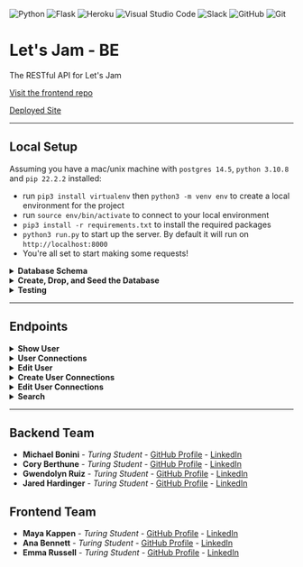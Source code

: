 ![Python](https://img.shields.io/badge/python-3670A0?style=for-the-badge&logo=python&logoColor=ffdd54) ![Flask](https://img.shields.io/badge/flask-%23000.svg?style=for-the-badge&logo=flask&logoColor=white) ![Heroku](https://img.shields.io/badge/heroku-%23430098.svg?style=for-the-badge&logo=heroku&logoColor=white) ![Visual Studio Code](https://img.shields.io/badge/Visual%20Studio%20Code-0078d7.svg?style=for-the-badge&logo=visual-studio-code&logoColor=white) ![Slack](https://img.shields.io/badge/Slack-4A154B?style=for-the-badge&logo=slack&logoColor=white) ![GitHub](https://img.shields.io/badge/github-%23121011.svg?style=for-the-badge&logo=github&logoColor=white) ![Git](https://img.shields.io/badge/git-%23F05033.svg?style=for-the-badge&logo=git&logoColor=white)

# Let's Jam - BE
The RESTful API for Let's Jam 

[Visit the frontend repo](https://github.com/Let-s-Jam/letsjamFE)

[Deployed Site](https://letsjam.vercel.app/)

***

## Local Setup
Assuming you have a mac/unix machine with `postgres 14.5`, `python 3.10.8` and `pip 22.2.2` installed:
- run `pip3 install virtualenv` then `python3 -m venv env` to create a local environment for the project
- run `source env/bin/activate` to connect to your local environment
- `pip3 install -r requirements.txt` to install the required packages
- `python3 run.py` to start up the server. By default it will run on `http://localhost:8000`
- You're all set to start making some requests! 

<details>
  <summary><b> Database Schema </b></summary>
  <img width="667" alt="Database Schema" src="https://user-images.githubusercontent.com/16493270/197594695-d068d702-9a1b-472c-ab79-708b37f13686.png">
</details>

<details>
  <summary><b> Create, Drop, and Seed the Database </b></summary>

After Local Setup is complete:

- type `flask dbcreate` to create the database
- type `flask dbdrop` to drop the database
- type `flask dbseed` to seed the database
</details>

<details>
  <summary><b> Testing </b></summary>

After Local Setup is complete:

- type `pytest` to run tests
- type `coverage run -m pytest` to generate % coverage
- type `coverage report` to print the coverage report
</details>

***

## Endpoints

<details>
  <summary><b> Show User </b> </summary>
  
```shell
Get https://letusjam.herokuapp.com/api/v1/users/1/
```
---
```
{
    "data": {
        "type": "user",
        "id": "1",
        "attributes": {
            "name": "Cory",
            "display_email": "test@test.com",
            "about": "All about me",
            "zipcode": "00001",
            "picture_url": "picture.jpg",
            "instruments": [
                {
                    "id": "1",
                    "name": "piano"
                },
                {
                    "id": "2",
                    "name": "guitar"
                }
            ],
            "needs_instruments": [
                {
                    "id": "1",
                    "name": "piano"
                },
                {
                    "id": "2",
                    "name": "guitar"
                }
            ],
            "genres": [
                {
                    "id": "1",
                    "name": "rock"
                },
                {
                    "id": "2",
                    "name": "jazz"
                }
            ]
        }
    }
}
```
  
</details>

<details>
  <summary><b>User Connections</b></summary>
  
```shell
GET https://letusjam.herokuapp.com/api/v1/users/2/connections
```
```
{
    "data": {
        "type": "user",
        "id": "2",
        "attributes": {
            "connections_pending": [
                {
                    "id": "3",
                    "name": "333CoryUpdate",
                    "about": "333All about me babyyy",
                    "picture_url": "333asjdlaj.jpg",
                    "instruments": [
                        {
                            "name": "guitar",
                            "id": "2"
                        }
                    ],
                    "needs_instruments": [],
                    "genres": [
                        {
                            "name": "rock",
                            "id": "1"
                        }
                    ]
                }
            ],
            "requests_pending": [],
            "connections": [
                {
                    "id": "1",
                    "name": "333CoryUpdate",
                    "display_email": "333test@test.com",
                    "about": "333All about me babyyy",
                    "zipcode": "00001 edit",
                    "picture_url": "333asjdlaj.jpg",
                    "instruments": [
                        {
                            "name": "piano",
                            "id": "1"
                        },
                        {
                            "name": "guitar",
                            "id": "2"
                        }
                    ],
                    "needs_instruments": [
                        {
                            "name": "piano",
                            "id": "1"
                        },
                        {
                            "name": "guitar",
                            "id": "2"
                        }
                    ],
                    "genres": [
                        {
                            "name": "rock",
                            "id": "1"
                        },
                        {
                            "name": "jazz",
                            "id": "2"
                        }
                    ]
                }
            ]
        }
    }
}
```

</details>

<details>
  <summary><b>Edit User</b></summary>
  
```shell
PATCH https://letusjam.herokuapp.com/api/v1/users/1/
Content-Type: application/json
Accept: application/json
body:
{
    "name": "Cory",
    "display_email": "email2@email.com",
    "picture_url": "anotherurl.com",
    "about": "about cory",
    "zipcode": "12345"
}
```
```
User updated
```

</details>

<details>
  <summary><b>Create User Connections</b></summary>
  
```shell
POST https://letusjam.herokuapp.com/api/v1/users/<user id>/connections/<friend id>
```
```
connection added
```

</details>

<details>
  <summary><b>Edit User Connections</b></summary>
  
```shell
PATCH https://letusjam.herokuapp.com/api/v1/users/<user id>/connections/<friend id>
Content-Type: application/json
Accept: application/json
body:
{
    "status": ["APPROVED", "REJECTED"]
}
```
```
connection updated
```

</details>

<details>
  <summary><b> Search </b> </summary>
  
```shell
Get https://letusjam.herokuapp.com/api/v1/users/1/search?radius=50&instrument=theremin
Optional Query Params: radius, name, instrument, genre
```
---
```
{
    "data": [
        {
            "type": "user",
            "id": "9",
            "attributes": {
                "name": "Bory Cethune",
                "about": "!!!MOAR COWBELL!!!",
                "picture_url": "https://user-images.githubusercontent.com/98188684/197365266-ac37398a-f168-4768-8476-5e36b9a068aa.png",
                "instruments": [
                    {
                        "name": "Piano",
                        "id": "2"
                    },
                    {
                        "name": "Theremin",
                        "id": "9"
                    }
                ],
                "needs_instruments": [],
                "genres": [
                    {
                        "name": "Rock",
                        "id": "2"
                    }
                ],
                "distance": 0.0,
                "connection_status": "nun"
            }
        },
        {
            "type": "user",
            "id": "8",
            "attributes": {
                "name": "Hared Jardinger",
                "about": "Classically trained baroque pianist who is baroque. :') I need some gigs y'all. ",
                "picture_url": "https://user-images.githubusercontent.com/98188684/197365099-0e35cd61-7448-4e62-9005-087404014c99.png",
                "instruments": [
                    {
                        "name": "Guitar",
                        "id": "1"
                    },
                    {
                        "name": "Piano",
                        "id": "2"
                    },
                    {
                        "name": "Drums",
                        "id": "3"
                    },
                    {
                        "name": "Flute",
                        "id": "4"
                    },
                    {
                        "name": "Clarinet",
                        "id": "5"
                    },
                    {
                        "name": "Bass",
                        "id": "6"
                    },
                    {
                        "name": "Triangle",
                        "id": "7"
                    },
                    {
                        "name": "Cowbell",
                        "id": "8"
                    },
                    {
                        "name": "Theremin",
                        "id": "9"
                    },
                    {
                        "name": "Saxophone",
                        "id": "10"
                    }
                ],
                "needs_instruments": [],
                "genres": [
                    {
                        "name": "Rock",
                        "id": "2"
                    },
                    {
                        "name": "Jazz",
                        "id": "10"
                    }
                ],
                "distance": 13.54047013081921,
                "connection_status": "pending"
            }
        },
        {
            "type": "user",
            "id": "7",
            "attributes": {
                "name": "Bichael Monini",
                "about": "Music is my life </3",
                "picture_url": "https://user-images.githubusercontent.com/98188684/197365068-74fc732a-eb69-4a45-826c-6ff39a0af77d.png",
                "instruments": [
                    {
                        "name": "Theremin",
                        "id": "9"
                    }
                ],
                "needs_instruments": [],
                "genres": [
                    {
                        "name": "Pop",
                        "id": "1"
                    },
                    {
                        "name": "Rock",
                        "id": "2"
                    },
                    {
                        "name": "Blues",
                        "id": "3"
                    },
                    {
                        "name": "Electronic",
                        "id": "4"
                    },
                    {
                        "name": "Jam",
                        "id": "5"
                    },
                    {
                        "name": "Rap",
                        "id": "6"
                    },
                    {
                        "name": "Indie",
                        "id": "7"
                    },
                    {
                        "name": "Americana",
                        "id": "8"
                    },
                    {
                        "name": "Folk",
                        "id": "9"
                    },
                    {
                        "name": "Jazz",
                        "id": "10"
                    }
                ],
                "distance": 15.563325869097204,
                "connection_status": "nun"
            }
        },
        {
            "type": "user",
            "id": "1",
            "attributes": {
                "name": "Bna Aennett",
                "about": "I love Angular!",
                "picture_url": "https://user-images.githubusercontent.com/98188684/197364951-4468b500-d855-4436-adad-5f46ccf363f0.png",
                "instruments": [
                    {
                        "name": "Theremin",
                        "id": "9"
                    }
                ],
                "needs_instruments": [],
                "genres": [
                    {
                        "name": "Rock",
                        "id": "2"
                    }
                ],
                "distance": 22.93208462415554,
                "connection_status": "nun"
            }
        }
    ]
}
```
  </details>

***

## Backend Team
  - **Michael Bonini** - *Turing Student* - [GitHub Profile](https://github.com/mkbonini) - [LinkedIn](https://www.linkedin.com/in/michael-bonini-187157131/)
  - **Cory Berthune** - *Turing Student* - [GitHub Profile](https://github.com/CoryBethune) - [LinkedIn](https://www.linkedin.com/in/cory-b-711b79178/)
  - **Gwendolyn Ruiz** - *Turing Student* - [GitHub Profile](https://github.com/gwen-marina) - [LinkedIn](https://www.linkedin.com/in/gwendolyn-ruiz-329064238/)
  - **Jared Hardinger** - *Turing Student* - [GitHub Profile](https://github.com/jaredhardinger) - [LinkedIn](https://www.linkedin.com/in/hardinger/)

  ## Frontend Team
  - **Maya Kappen** - *Turing Student* - [GitHub Profile](https://github.com/mayakappen) - [LinkedIn](https://www.linkedin.com/in/maya-kappen-64b97123b/)
  - **Ana Bennett** - *Turing Student* - [GitHub Profile](https://github.com/AnaBennett11) - [LinkedIn](https://www.linkedin.com/in/ana-bennett/)
  - **Emma Russell** - *Turing Student* - [GitHub Profile](https://github.com/nairnairnair) - [LinkedIn](https://www.linkedin.com/in/emma-mm-russell/)
